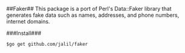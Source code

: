 ##Faker##
This package  is a port of Perl's Data::Faker library that generates fake data such as names, addresses, and phone numbers, internet domains.

###Install###
```
$go get github.com/jalil/faker
```





